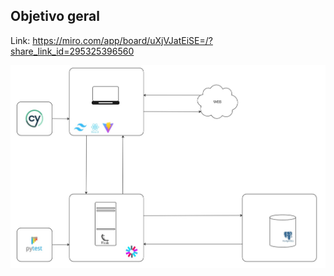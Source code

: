 ## Objetivo geral

Link: https://miro.com/app/board/uXjVJatEiSE=/?share_link_id=295325396560

![Arquitetura](/docs/Arquitetura.png)
